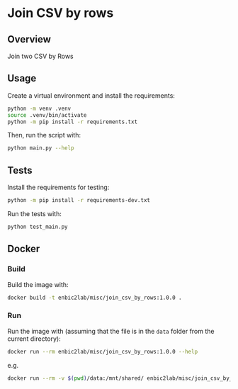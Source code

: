 # Join CSV by rows

## Overview

Join two CSV by Rows

## Usage

Create a virtual environment and install the requirements:

```sh
python -m venv .venv
source .venv/bin/activate
python -m pip install -r requirements.txt
```

Then, run the script with:

```sh
python main.py --help
```

## Tests

Install the requirements for testing:

```sh
python -m pip install -r requirements-dev.txt
```

Run the tests with:

```sh
python test_main.py
```

## Docker

### Build

Build the image with:

```sh
docker build -t enbic2lab/misc/join_csv_by_rows:1.0.0 .
```

### Run

Run the image with (assuming that the file is in the `data` folder from the current directory):

```sh
docker run --rm enbic2lab/misc/join_csv_by_rows:1.0.0 --help
```

e.g.

```sh
docker run --rm -v $(pwd)/data:/mnt/shared/ enbic2lab/misc/join_csv_by_rows:1.0.0 --filepath1 "mnt/shared/CompletedData.csv" --filepath2 "mnt/shared/CompletedData2.csv"  --delimiter1 ";" --delimiter2 ";" --output "/mnt/shared/output.csv"
```
